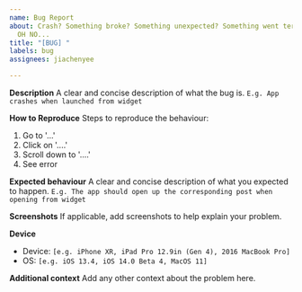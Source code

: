 ```yaml
---
name: Bug Report
about: Crash? Something broke? Something unexpected? Something went terribly wrong...
  OH NO...
title: "[BUG] "
labels: bug
assignees: jiachenyee

---
```


**Description**
A clear and concise description of what the bug is.
`E.g. App crashes when launched from widget`

**How to Reproduce**
Steps to reproduce the behaviour:
1. Go to '...'
2. Click on '....'
3. Scroll down to '....'
4. See error

**Expected behaviour**
A clear and concise description of what you expected to happen.
`E.g. The app should open up the corresponding post when opening from widget`

**Screenshots**
If applicable, add screenshots to help explain your problem.

**Device**
 - Device: `[e.g. iPhone XR, iPad Pro 12.9in (Gen 4), 2016 MacBook Pro]`
 - OS: `[e.g. iOS 13.4, iOS 14.0 Beta 4, MacOS 11]`

**Additional context**
Add any other context about the problem here.
